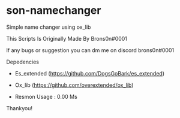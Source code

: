 # son-namechanger
Simple name changer using ox_lib

This Scripts Is Originally Made By Brons0n#0001

If any bugs or suggestion you can dm me on discord brons0n#0001

Depedencies

- Es_extended (https://github.com/DogsGoBark/es_extended)
- Ox_lib (https://github.com/overextended/ox_lib)

- Resmon Usage : 0.00 Ms

Thankyou!
